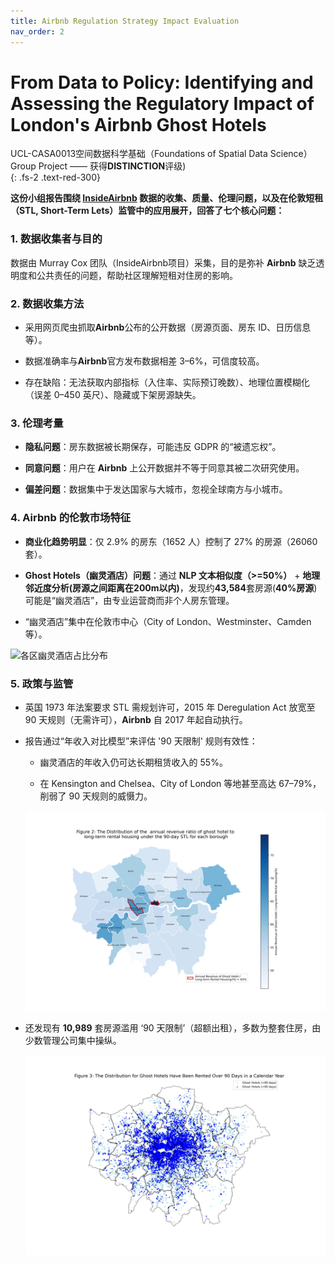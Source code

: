 ```yaml
---
title: Airbnb Regulation Strategy Impact Evaluation
nav_order: 2
---
```


# From Data to Policy: Identifying and Assessing the Regulatory Impact of London's Airbnb Ghost Hotels

UCL-CASA0013空间数据科学基础（Foundations of Spatial Data Science）Group Project —— 获得**DISTINCTION**评级)	
{: .fs-2 .text-red-300}

**这份小组报告围绕 [InsideAirbnb](https://insideairbnb.com/explore/) 数据的收集、质量、伦理问题，以及在伦敦短租（STL, Short-Term Lets）监管中的应用展开，回答了七个核心问题：** 

### 1. 数据收集者与目的

数据由 Murray Cox 团队（InsideAirbnb项目）采集，目的是弥补 **Airbnb** 缺乏透明度和公共责任的问题，帮助社区理解短租对住房的影响。

### 2. 数据收集方法

- 采用网页爬虫抓取**Airbnb**公布的公开数据（房源页面、房东 ID、日历信息等）。

- 数据准确率与**Airbnb**官方发布数据相差 3–6%，可信度较高。

- 存在缺陷：无法获取内部指标（入住率、实际预订晚数）、地理位置模糊化（误差 0–450 英尺）、隐藏或下架房源缺失。

### 3. 伦理考量

- **隐私问题**：房东数据被长期保存，可能违反 GDPR 的“被遗忘权”。

- **同意问题**：用户在 **Airbnb** 上公开数据并不等于同意其被二次研究使用。

- **偏差问题**：数据集中于发达国家与大城市，忽视全球南方与小城市。

### 4. Airbnb 的伦敦市场特征

- **商业化趋势明显**：仅 2.9% 的房东（1652 人）控制了 27% 的房源（26060 套）。

- **Ghost Hotels（幽灵酒店）问题**：通过 **NLP 文本相似度（>=50%）** + **地理邻近度分析(房源之间距离在200m以内)**，发现约**43,584**套房源(**40%房源**)可能是“幽灵酒店”，由专业运营商而非个人房东管理。

- “幽灵酒店”集中在伦敦市中心（City of London、Westminster、Camden 等）。
  
![各区幽灵酒店占比分布]((https://raw.githubusercontent.com/YUJIA-MA-UCL/Casa0006_childhood_obesity/refs/heads/main/pics/flow%20chart.jpg))

### 5. 政策与监管

- 英国 1973 年法案要求 STL 需规划许可，2015 年 Deregulation Act 放宽至 90 天规则（无需许可），**Airbnb** 自 2017 年起自动执行。

- 报告通过“年收入对比模型”来评估 '90 天限制' 规则有效性：
  
  - 幽灵酒店的年收入仍可达长期租赁收入的 55%。
  
  - 在 Kensington and Chelsea、City of London 等地甚至高达 67–79%，削弱了 90 天规则的威慑力。

  ![各区幽灵酒店收入与长期租赁收入比例](https://github.com/Cihshee/CASA0013_BugAvenger/blob/1de99e0577d136aba405aabeba2a8860b5e92476/ghRevenue_ratioPlot.jpg)

- 还发现有 **10,989** 套房源滥用 ‘90 天限制’（超额出租），多数为整套住房，由少数管理公司集中操纵。

  ![滥用 90 天规则的房源分布](https://github.com/Cihshee/CASA0013_BugAvenger/blob/main/ghOver90.jpg?raw=true)



